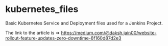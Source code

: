 # kubernetes_files

Basic Kubernetes Service and Deployment files used for a Jenkins Project.

The link to the article is => https://medium.com/@daksh.jain00/website-rollout-feature-updates-zero-downtime-6f160d87d2e3
